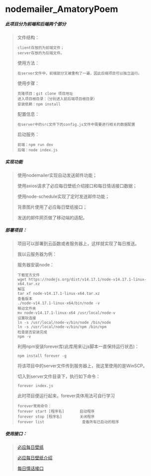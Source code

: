 # nodemailer_AmatoryPoem
##### 此项目分为前端和后端两个部分

> 文件结构：
>
> ```
> client存放的为前端文件；
> server存放的为后端文件。
> ```
>
> 使用方法：
>
> ```
> 在server文件中，前端部分又被重构了一遍，因此后端项目可以独立运行。
> ```
>
> 使用步骤：
>
> ```
> 克隆项目：git clone 项目地址
> 进入项目根目录：（分别进入前后端项目根目录）
> 安装依赖：npm install
> ```
>
> 配置信息：
>
> ```
> 在server中的src文件下的config.js文件中需要进行相关的数据配置
> ```
>
> 启动服务：
>
> ```
> 前端：npm run dev
> 后端：node index.js
> ```

##### 实现功能

> 使用nodemailer实现自动发送邮件功能；
>
> 使用axios请求了必应每日壁纸介绍接口和每日情话接口数据；
>
> 使用node-schedule实现了定时发送邮件功能；
>
> 背景图片使用了必应每日壁纸接口；
>
> 发送的邮件网页做了移动端的适配。

##### 部署项目：

>项目可以部署到云函数或者服务器上，这样就实现了每日推送。
>
>我以云服务器为例：

> 服务器安装node：
>
> ```
> 下载官方文件
> wget https://nodejs.org/dist/v14.17.1/node-v14.17.1-linux-x64.tar.xz
> 解压
> tar xf node-v14.17.1-linux-x64.tar.xz
> 查看版本
> ./node-v14.17.1-linux-x64/bin/node -v
> 移动文件夹
> mv node-v14.17.1-linux-x64 /usr/local/node-v
> 设置软连接
> ln -s /usr/local/node-v/bin/node /bin/node
> ln -s /usr/local/node-v/bin/npm /bin/npm
> 检查是否安装完成
> npm -v
> ```
>
> 利用npm安装forever库(此库用来让js脚本一直保持运行状态)：
>
> ```
> npm install forever -g
> ```
>
> 将该项目中的server文件传到服务器上，我这里使用的是WinSCP。
>
> 切入到server文件目录下，执行如下命令：
>
> ```
> forever index.js
> ```
>
> 此时项目便运行起来，forever具体用法可自行学习
>
> ```
> forever常用命令：
> forever start [程序名]		启动程序
> forever stop [程序名]		关闭程序
> forever list			       查看所有已启动的程序
> ```

##### 使用接口：

> [必应每日壁纸](http://bing.getlove.cn/bingImage)
>
> [必应每日壁纸介绍](http://bing.getlove.cn/latelyBingImageStory)
>
> [每日情话接口](https://api.uomg.com/api/rand.qinghua?format=json)

